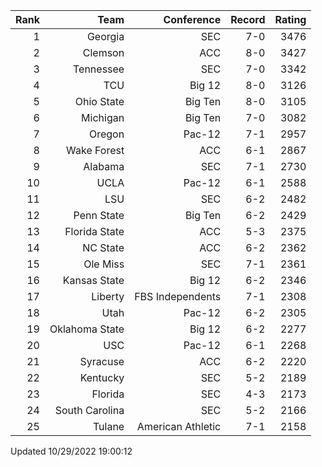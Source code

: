 | Rank  | Team                 | Conference           | Record   | Rating |
| ---:  | ---:                 | ---:                 | ---:     | ---:   |
| 1     | Georgia              | SEC                  | 7-0      | 3476   |
| 2     | Clemson              | ACC                  | 8-0      | 3427   |
| 3     | Tennessee            | SEC                  | 7-0      | 3342   |
| 4     | TCU                  | Big 12               | 8-0      | 3126   |
| 5     | Ohio State           | Big Ten              | 8-0      | 3105   |
| 6     | Michigan             | Big Ten              | 7-0      | 3082   |
| 7     | Oregon               | Pac-12               | 7-1      | 2957   |
| 8     | Wake Forest          | ACC                  | 6-1      | 2867   |
| 9     | Alabama              | SEC                  | 7-1      | 2730   |
| 10    | UCLA                 | Pac-12               | 6-1      | 2588   |
| 11    | LSU                  | SEC                  | 6-2      | 2482   |
| 12    | Penn State           | Big Ten              | 6-2      | 2429   |
| 13    | Florida State        | ACC                  | 5-3      | 2375   |
| 14    | NC State             | ACC                  | 6-2      | 2362   |
| 15    | Ole Miss             | SEC                  | 7-1      | 2361   |
| 16    | Kansas State         | Big 12               | 6-2      | 2346   |
| 17    | Liberty              | FBS Independents     | 7-1      | 2308   |
| 18    | Utah                 | Pac-12               | 6-2      | 2305   |
| 19    | Oklahoma State       | Big 12               | 6-2      | 2277   |
| 20    | USC                  | Pac-12               | 6-1      | 2268   |
| 21    | Syracuse             | ACC                  | 6-2      | 2220   |
| 22    | Kentucky             | SEC                  | 5-2      | 2189   |
| 23    | Florida              | SEC                  | 4-3      | 2173   |
| 24    | South Carolina       | SEC                  | 5-2      | 2166   |
| 25    | Tulane               | American Athletic    | 7-1      | 2158   |

Updated 10/29/2022 19:00:12
